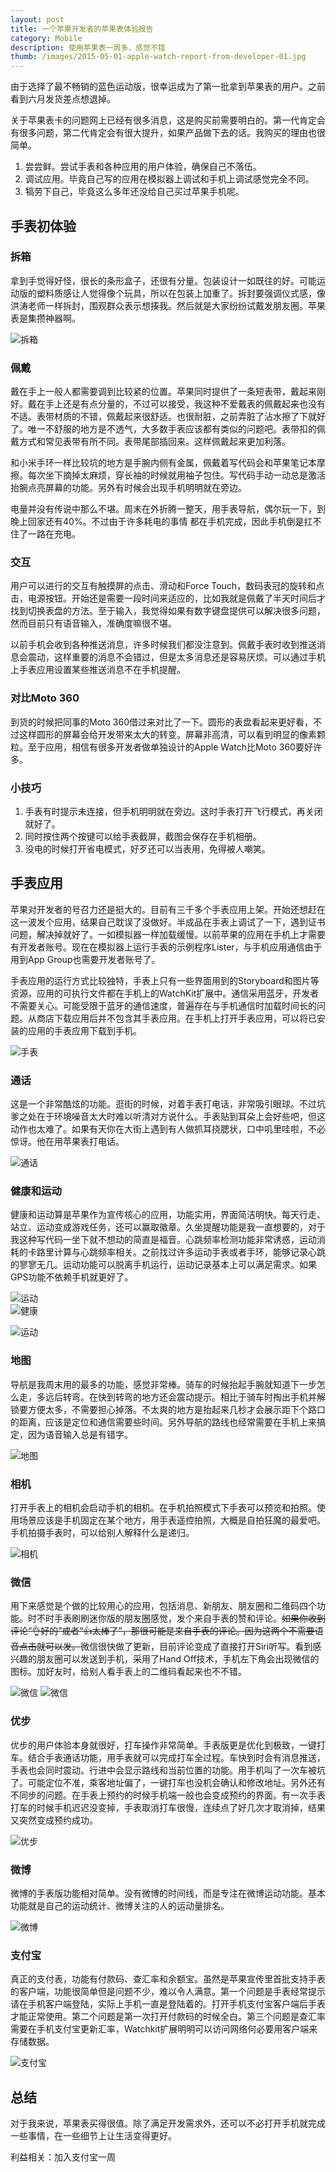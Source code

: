 ```yaml
---
layout: post
title: 一个苹果开发者的苹果表体验报告
category: Mobile
description: 使用苹果表一周多，感觉不错
thumb: /images/2015-05-01-apple-watch-report-from-developer-01.jpg
---
```


由于选择了最不畅销的蓝色运动版，很幸运成为了第一批拿到苹果表的用户。之前看到六月发货差点想退掉。

关于苹果表卡的问题网上已经有很多消息，这是购买前需要明白的。第一代肯定会有很多问题，第二代肯定会有很大提升，如果产品做下去的话。我购买的理由也很简单。

1. 尝尝鲜。尝试手表和各种应用的用户体验，确保自己不落伍。
2. 调试应用。毕竟自己写的应用在模拟器上调试和手机上调试感觉完全不同。
3. 犒劳下自己，毕竟这么多年还没给自己买过苹果手机呢。

## 手表初体验

### 拆箱

拿到手觉得好怪，很长的条形盒子，还很有分量。包装设计一如既往的好。可能运动版的塑料质感让人觉得像个玩具，所以在包装上加重了。拆封要强调仪式感，像洪涛老师一样拆封，围观群众表示想揍我。然后就是大家纷纷试戴发朋友圈。苹果表是集攒神器啊。

![拆箱](/images/2015-05-01-apple-watch-report-from-developer-01.jpg)

### 佩戴

戴在手上一般人都需要调到比较紧的位置。苹果同时提供了一条短表带，戴起来刚好。戴在手上还是有点分量的，不过可以接受，我这种不爱戴表的佩戴起来也没有不适。表带材质的不错，佩戴起来很舒适。也很耐脏，之前弄脏了沾水擦了下就好了。唯一不舒服的地方是不透气，大多数手表应该都有类似的问题吧。表带扣的佩戴方式和常见表带有所不同。表带尾部插回来。这样佩戴起来更加利落。

和小米手环一样比较坑的地方是手腕内侧有金属，佩戴着写代码会和苹果笔记本摩擦。每次坐下摘掉太麻烦，穿长袖的时候就用袖子包住。写代码手动一动总是激活抬腕点亮屏幕的功能。另外有时候会出现手机明明就在旁边。

电量并没有传说中那么不堪。周末在外折腾一整天，用手表导航，偶尔玩一下，到晚上回家还有40%。不过由于许多耗电的事情 都在手机完成，因此手机倒是扛不住了一路在充电。

### 交互

用户可以进行的交互有触摸屏的点击、滑动和Force Touch，数码表冠的旋转和点击，电源按钮。开始还是需要一段时间来适应的，比如我就是佩戴了半天时间后才找到切换表盘的方法。至于输入，我觉得如果有数字键盘提供可以解决很多问题，然而目前只有语音输入，准确度嘛很不堪。

以前手机会收到各种推送消息，许多时候我们都没注意到。佩戴手表时收到推送消息会震动，这样重要的消息不会错过，但是太多消息还是容易厌烦。可以通过手机上手表应用设置某些推送消息不在手机提醒。

### 对比Moto 360

到货的时候把同事的Moto 360借过来对比了一下。圆形的表盘看起来更好看，不过这样圆形的屏幕会给开发带来太大的转变。屏幕非高清，可以看到明显的像素颗粒。至于应用，相信有很多开发者做单独设计的Apple Watch比Moto 360要好许多。

### 小技巧

1. 手表有时提示未连接，但手机明明就在旁边。这时手表打开飞行模式，再关闭就好了。
2. 同时按住两个按键可以给手表截屏，截图会保存在手机相册。
3. 没电的时候打开省电模式，好歹还可以当表用，免得被人嘲笑。

## 手表应用

苹果对开发者的号召力还是挺大的。目前有三千多个手表应用上架。开始还想赶在这一波发个应用，结果自己耽误了没做好。半成品在手表上调试了一下，遇到证书问题，解决掉就好了。一如模拟器一样加载缓慢。以前苹果的应用在手机上才需要有开发者账号。现在在模拟器上运行手表的示例程序Lister，与手机应用通信由于用到App Group也需要开发者账号了。

手表应用的运行方式比较独特，手表上只有一些界面用到的Storyboard和图片等资源，应用的可执行文件都在手机上的WatchKit扩展中。通信采用蓝牙，开发者不需要关心。可能受限于蓝牙的通信速度，普遍存在与手机通信时加载时间长的问题。从商店下载应用后并不包含其手表应用。在手机上打开手表应用，可以将已安装的应用的手表应用下载到手机。

![手表](/images/2015-05-01-apple-watch-report-from-developer-02.jpg)

### 通话

这是一个非常酷炫的功能。逛街的时候，对着手表打电话，非常吸引眼球。不过坑爹之处在于环境噪音太大时难以听清对方说什么。手表贴到耳朵上会好些吧，但这动作也太难了。如果有天你在大街上遇到有人做抓耳挠腮状，口中叽里哇啦，不必惊讶。他在用苹果表打电话。

![通话](/images/2015-05-01-apple-watch-report-from-developer-03.jpg)

### 健康和运动

健康和运动算是苹果作为宣传核心的应用，功能实用，界面简洁明快。每天行走、站立、运动变成游戏任务，还可以赢取徽章。久坐提醒功能是我一直想要的，对于我这种写代码一坐下就不想动的简直是福音。心跳频率检测功能非常诱惑，运动消耗的卡路里计算与心跳频率相关。之前找过许多运动手表或者手环，能够记录心跳的寥寥无几。运动功能可以脱离手机运行，运动记录基本上可以满足需求。如果GPS功能不依赖手机就更好了。

![运动](/images/2015-05-01-apple-watch-report-from-developer-04.jpg)	
![健康](/images/2015-05-01-apple-watch-report-from-developer-06.jpg)

![运动](/images/2015-05-01-apple-watch-report-from-developer-05.jpg)

### 地图

导航是我周末用的最多的功能，感觉非常棒。骑车的时候抬起手腕就知道下一步怎么走，多远后转弯。在快到转弯的地方还会震动提示。相比于骑车时掏出手机并解锁要方便太多，不需要担心掉落。不太爽的地方是抬起来几秒才会展示距下个路口的距离，应该是定位和通信需要些时间。另外导航的路线也经常需要在手机上来搞定，因为语音输入总是有错字。

![地图](/images/2015-05-01-apple-watch-report-from-developer-07.jpg)

### 相机

打开手表上的相机会启动手机的相机。在手机拍照模式下手表可以预览和拍照。使用场景应该是手机固定在某个地方，用手表遥控拍照，大概是自拍狂魔的最爱吧。手机拍摄手表时，可以给别人解释什么是递归。

![相机](/images/2015-05-01-apple-watch-report-from-developer-08.jpg)

### 微信

用下来感觉是个做的比较用心的应用，包括消息、新朋友、朋友圈和二维码四个功能。时不时手表刷刷迷你版的朋友圈感觉，发个来自手表的赞和评论。~~如果你收到评论“👌好的”或者“👍太棒了”，那很可能是来自手表的评论。因为这两个不需要语音点击就可以发。~~微信很快做了更新，目前评论变成了直接打开Siri听写。看到感兴趣的朋友圈可以发送到手机，采用了Hand Off技术，手机左下角会出现微信的图标。加好友时，给别人看手表上的二维码看起来也不不错。

![微信](/images/2015-05-01-apple-watch-report-from-developer-09.jpg)
![微信](/images/2015-05-01-apple-watch-report-from-developer-10.jpg)

### 优步

优步的用户体验本身就很好，打车操作非常简单。手表版更是优化到极致，一键打车。结合手表通话功能，用手表就可以完成打车全过程。车快到时会有消息推送，手表也会同时震动。行进中会显示路线和当前位置的功能。用手机叫了一次车被坑了。可能定位不准，乘客地址偏了，一键打车也没机会确认和修改地址。另外还有不同步的问题。在手表上预约的时候手机端一般也会变成预约的界面。有一次手表打车的时候手机迟迟没变掉，手表取消打车很慢，连续点了好几次才取消掉，结果又突然变成预约成功。

![优步](/images/2015-05-01-apple-watch-report-from-developer-11.jpg)

### 微博

微博的手表版功能相对简单。没有微博的时间线，而是专注在微博运动功能。基本功能就是自己的运动统计、微博关注的人的运动量排名。

![微博](/images/2015-05-01-apple-watch-report-from-developer-12.jpg)

### 支付宝

真正的支付表，功能有付款码、查汇率和余额宝。虽然是苹果宣传里首批支持手表的客户端，功能很简单但是问题不少，难以令人满意。第一个问题是手表经常提示请在手机客户端登陆，实际上手机一直是登陆着的。打开手机支付宝客户端后手表才能正常使用。第二个问题是第一次打开付款码的时候全白。第三个问题是查汇率需要在手机支付宝更新汇率，Watchkit扩展明明可以访问网络何必要用客户端来存储数据。

![支付宝](/images/2015-05-01-apple-watch-report-from-developer-13.jpg)

## 总结

对于我来说，苹果表买得很值。除了满足开发需求外，还可以不必打开手机就完成一些事情，在一些细节上让生活变得更好。

利益相关：加入支付宝一周
